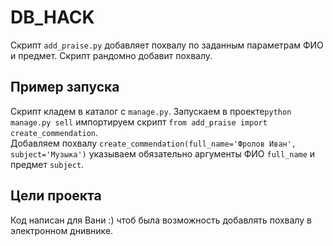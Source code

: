 # DB_HACK

Скрипт `add_praise.py` добавляет похвалу по заданным параметрам ФИО и предмет. Скрипт рандомно добавит похвалу.

## Пример запуска 
Скрипт кладем в каталог с `manage.py`. Запускаем  в проекте`python manage.py sell` импортируем скрипт `from add_praise import create_commendation`.<br> 
Добавляем похвалу  `create_commendation(full_name='Фролов Иван', subject='Музыка')` указываем обязательно аргументы ФИО `full_name` и предмет `subject`.

## Цели проекта

Код написан для Вани :) чтоб была возможность добавлять похвалу в электронном днивнике.
